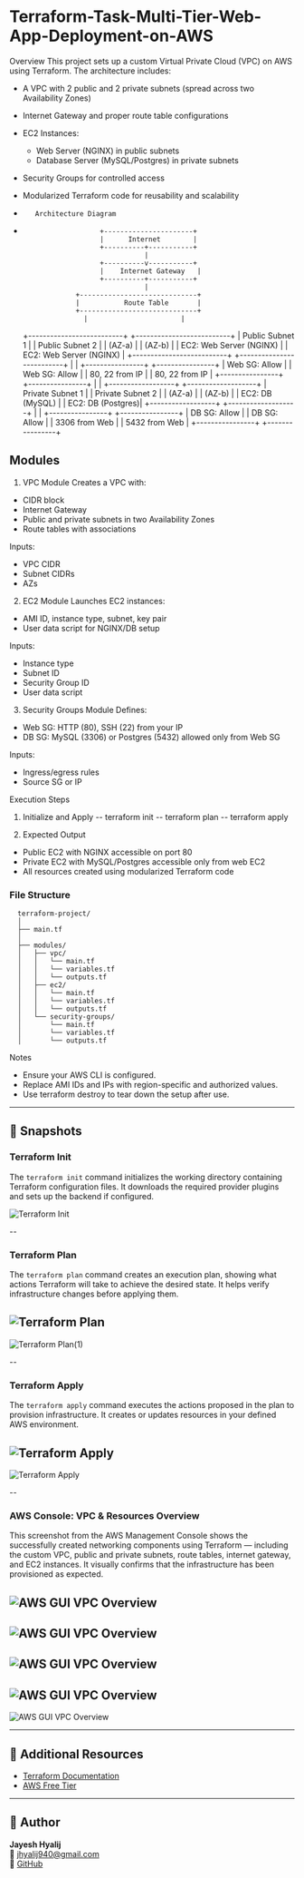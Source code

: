 # Terraform-Task-Multi-Tier-Web-App-Deployment-on-AWS

Overview
This project sets up a custom Virtual Private Cloud (VPC) on AWS using Terraform. The architecture includes:

- A VPC with 2 public and 2 private subnets (spread across two Availability Zones)
- Internet Gateway and proper route table configurations
- EC2 Instances:
  - Web Server (NGINX) in public subnets
  - Database Server (MySQL/Postgres) in private subnets
- Security Groups for controlled access
- Modularized Terraform code for reusability and scalability

-        Architecture Diagram
-                        +----------------------+
                         |      Internet        |
                         +----------+-----------+
                                    |
                         +----------v-----------+
                         |    Internet Gateway   |
                         +----------+-----------+
                                    |
                   +-----------------------------+
                   |           Route Table       |
                   +-----------------------------+
                     |                       |
     +--------------------------+   +--------------------------+
     |     Public Subnet 1      |   |     Public Subnet 2      |
     |     (AZ-a)               |   |     (AZ-b)               |
     |  EC2: Web Server (NGINX) |   |  EC2: Web Server (NGINX) |
     +--------------------------+   +--------------------------+
                     |                       |
             +----------------+     +----------------+
             | Web SG: Allow  |     | Web SG: Allow  |
             | 80, 22 from IP |     | 80, 22 from IP |
             +----------------+     +----------------+
                     |                       |
         +------------------+     +-------------------+
         | Private Subnet 1 |     | Private Subnet 2  |
         |   (AZ-a)         |     |   (AZ-b)          |
         | EC2: DB (MySQL)  |     | EC2: DB (Postgres)|
         +------------------+     +-------------------+
                     |                       |
             +----------------+     +----------------+
             | DB SG: Allow   |     | DB SG: Allow   |
             | 3306 from Web  |     | 5432 from Web  |
             +----------------+     +----------------+


## Modules
1. VPC Module
Creates a VPC with:
  - CIDR block
  - Internet Gateway
  - Public and private subnets in two Availability Zones
  - Route tables with associations

Inputs:
  - VPC CIDR
  - Subnet CIDRs
  - AZs

2. EC2 Module
Launches EC2 instances:
  - AMI ID, instance type, subnet, key pair
  - User data script for NGINX/DB setup

Inputs:
  - Instance type
  - Subnet ID
  - Security Group ID
  - User data script

3. Security Groups Module
Defines:
  - Web SG: HTTP (80), SSH (22) from your IP
  - DB SG: MySQL (3306) or Postgres (5432) allowed only from Web SG

Inputs:
  - Ingress/egress rules
  - Source SG or IP

Execution Steps
1. Initialize and Apply
    -- terraform init
    -- terraform plan
    -- terraform apply

3. Expected Output
  - Public EC2 with NGINX accessible on port 80
  - Private EC2 with MySQL/Postgres accessible only from web EC2
  - All resources created using modularized Terraform code


### File Structure

      terraform-project/
      │
      ├── main.tf
      │
      ├── modules/
      │   ├── vpc/
      │   │   └── main.tf
      │   │   └── variables.tf
      │   │   └── outputs.tf
      │   ├── ec2/
      │   │   └── main.tf
      │   │   └── variables.tf
      │   │   └── outputs.tf
      │   └── security-groups/
      │       └── main.tf
      │       └── variables.tf
      │       └── outputs.tf


Notes
  - Ensure your AWS CLI is configured.
  - Replace AMI IDs and IPs with region-specific and authorized values.
  - Use terraform destroy to tear down the setup after use.

---

## 📸 Snapshots

### Terraform Init

The `terraform init` command initializes the working directory containing Terraform configuration files. It downloads the required provider plugins and sets up the backend if configured.

![Terraform Init](Snapshot/terraform-init.png)


--
### Terraform Plan

The `terraform plan` command creates an execution plan, showing what actions Terraform will take to achieve the desired state. It helps verify infrastructure changes before applying them.

![Terraform Plan](./Snapshot/terraform-plan.png)
--
![Terraform Plan(1)](./Snapshot/terraform-plan(1).png)


--
### Terraform Apply

The `terraform apply` command executes the actions proposed in the plan to provision infrastructure. It creates or updates resources in your defined AWS environment.

![Terraform Apply](./Snapshot/terraform-apply.png)
--
![Terraform Apply](./Snapshot/terraform-apply(1).png)


--
### AWS Console: VPC & Resources Overview

This screenshot from the AWS Management Console shows the successfully created networking components using Terraform — including the custom VPC, public and private subnets, route tables, internet gateway, and EC2 instances. It visually confirms that the infrastructure has been provisioned as expected.

![AWS GUI VPC Overview](./Snapshot/AWS-GUI-VPC-Overview.png)
--
![AWS GUI VPC Overview](./Snapshot/AWS-GUI-VPC-Overview(1).png)
--
![AWS GUI VPC Overview](./Snapshot/AWS-GUI-VPC-Overview(2).png)
--
![AWS GUI VPC Overview](./Snapshot/AWS-GUI-VPC-Overview(3).png)
--
![AWS GUI VPC Overview](./Snapshot/AWS-GUI-VPC-Overview(4).png)


---

## 🔗 Additional Resources

- [Terraform Documentation](https://developer.hashicorp.com/terraform/docs)
- [AWS Free Tier](https://aws.amazon.com/free)

---

## 🙌 Author

**Jayesh Hyalij**  
📧 jhyalij940@gmail.com  
🔗 [GitHub](https://github.com/Jayesh-Hyalij)

